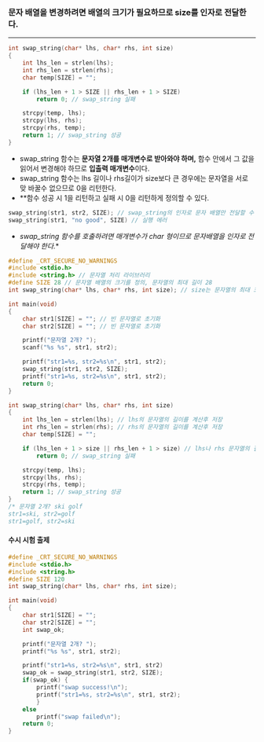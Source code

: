###  문자 배열을 변경하려면 배열의 크기가 필요하므로 size를 인자로 전달한다.
_____
```c
int swap_string(char* lhs, char* rhs, int size)
{
	int lhs_len = strlen(lhs);
	int rhs_len = strlen(rhs);
	char temp[SIZE] = "";

	if (lhs_len + 1 > SIZE || rhs_len + 1 > SIZE)
		return 0; // swap_string 실패

	strcpy(temp, lhs);
	strcpy(lhs, rhs);
	strcpy(rhs, temp);
	return 1; // swap_string 성공
}
```
- swap_string 함수는 **문자열 2개를 매개변수로 받아와야 하며,** 함수 안에서 그 값을 읽어서 변경해야 하므로 **입출력 매개변수**이다.
- swap_string 함수는 lhs 길이나 rhs길이가 size보다 큰 경우에는 문자열을 서로 맞 바꿀수 없으므로 0을 리턴한다.
- **함수 성공 시 1을 리턴하고 실패 시 0을 리턴하게 정의할 수 있다.

```c
swap_string(str1, str2, SIZE); // swap_string의 인자로 문자 배열만 전달할 수 있다.
swap_string(str1, "no good", SIZE) // 실행 에러
```
- **swap_string 함수를 호출하려면 매개변수가 char* 형이므로 문자배열을 인자로 전달해야 한다.**

```c
#define _CRT_SECURE_NO_WARNINGS
#include <stdio.h>
#include <string.h> // 문자열 처리 라이브러리
#define SIZE 28 // 문자열 배열의 크기를 정의, 문자열의 최대 길이 28
int swap_string(char* lhs, char* rhs, int size); // size는 문자열의 최대 크기

int main(void)
{
	char str1[SIZE] = ""; // 빈 문자열로 초기화
	char str2[SIZE] = ""; // 빈 문자열로 초기화

	printf("문자열 2개? ");
	scanf("%s %s", str1, str2);

	printf("str1=%s, str2=%s\n", str1, str2);
	swap_string(str1, str2, SIZE);
	printf("str1=%s, str2=%s\n", str1, str2);
	return 0;
}

int swap_string(char* lhs, char* rhs, int size)
{
	int lhs_len = strlen(lhs); // lhs의 문자열의 길이를 계산후 저장
	int rhs_len = strlen(rhs); // rhs의 문자열의 길이를 계산후 저장
	char temp[SIZE] = "";

	if (lhs_len + 1 > size || rhs_len + 1 > size) // lhs나 rhs 문자열의 길이가 size보다 크면 교환하지 않고 0을 반환 +1은 널문자가 필요해서임
		return 0; // swap_string 실패

	strcpy(temp, lhs);
	strcpy(lhs, rhs);
	strcpy(rhs, temp);
	return 1; // swap_string 성공
}
/* 문자열 2개? ski golf
str1=ski, str2=golf
str1=golf, str2=ski
```

#### 수시 시험 출제 
```c
#define _CRT_SECURE_NO_WARNINGS
#include <stdio.h>
#include <string.h> 
#define SIZE 120
int swap_string(char* lhs, char* rhs, int size);

int main(void)
{
	char str1[SIZE] = "";
	char str2[SIZE] = "";
	int swap_ok;

	printf("문자열 2개? ");
	printf("%s %s", str1, str2);

	printf("str1=%s, str2=%s\n", str1, str2)
	swap_ok = swap_string(str1, str2, SIZE);
	if(swap_ok) {
		printf("swap success!\n");
		printf("str1=%s, str2=%s\n", str1, str2);
		}
	else
		printf("swap failed\n");
	return 0;
}
```